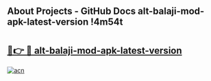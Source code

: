 ## About Projects - GitHub Docs alt-balaji-mod-apk-latest-version !4m54t

# <h2><a href="https://andorid.site?title=alt-balaji-mod-apk-latest-version&ref=19M">🔗👉 🔴 alt-balaji-mod-apk-latest-version</a></h2>

[![acn](https://github.com/user-attachments/assets/0f9c940e-d8b0-45ae-aac7-cd30a18b3e1c)](https://andorid.site?title=alt-balaji-mod-apk-latest-version&ref=19M)
